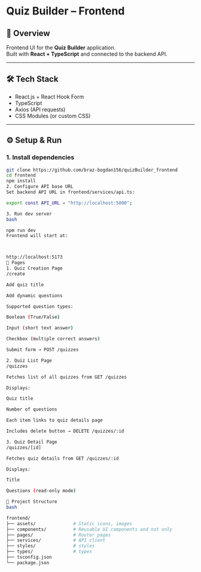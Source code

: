 # Quiz Builder – Frontend

## 🚀 Overview
Frontend UI for the **Quiz Builder** application.  
Built with **React + TypeScript** and connected to the backend API.  

---

## 🛠 Tech Stack
- React.js + React Hook Form
- TypeScript
- Axios (API requests)
- CSS Modules (or custom CSS)

---

## ⚙️ Setup & Run

### 1. Install dependencies
```bash
git clone https://github.com/braz-bogdan156/quizBuilder_frontend
cd frontend
npm install
2. Configure API base URL
Set backend API URL in frontend/services/api.ts:

export const API_URL = "http://localhost:5000";

3. Run dev server
bash

npm run dev
Frontend will start at:



http://localhost:5173
📌 Pages
1. Quiz Creation Page
/create

Add quiz title

Add dynamic questions

Supported question types:

Boolean (True/False)

Input (short text answer)

Checkbox (multiple correct answers)

Submit form → POST /quizzes

2. Quiz List Page
/quizzes

Fetches list of all quizzes from GET /quizzes

Displays:

Quiz title

Number of questions

Each item links to quiz details page

Includes delete button → DELETE /quizzes/:id

3. Quiz Detail Page
/quizzes/[id]

Fetches quiz details from GET /quizzes/:id

Displays:

Title

Questions (read-only mode)

📂 Project Structure
bash

frontend/
├── assets/              # Static icons, images
├── components/          # Reusable UI components and not only
├── pages/               # Router pages
├── services/            # API client
├── styles/              # styles
├── types/               # types   
├── tsconfig.json
└── package.json